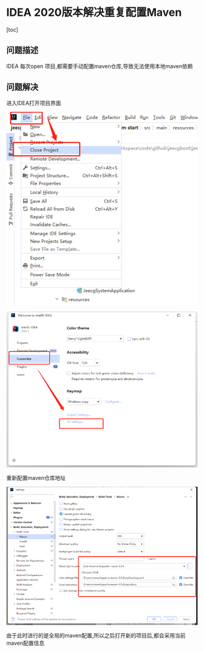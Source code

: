 # IDEA 2020版本解决重复配置Maven

[toc]

## 问题描述

IDEA 每次open 项目,都需要手动配置maven仓库,导致无法使用本地maven依赖

## 问题解决

进入IDEA打开项目界面

![image-20230505161814811](IDEA%202020%E7%89%88%E6%9C%AC%E8%A7%A3%E5%86%B3%E9%87%8D%E5%A4%8D%E9%85%8D%E7%BD%AEMaven.assets/202305051618838.png)

![image-20230505161733278](IDEA%202020%E7%89%88%E6%9C%AC%E8%A7%A3%E5%86%B3%E9%87%8D%E5%A4%8D%E9%85%8D%E7%BD%AEMaven.assets/202305051617309.png)

重新配置maven仓库地址

![image-20230505161924100](IDEA%202020%E7%89%88%E6%9C%AC%E8%A7%A3%E5%86%B3%E9%87%8D%E5%A4%8D%E9%85%8D%E7%BD%AEMaven.assets/202305051619143.png)

由于此时进行的是全局的maven配置,所以之后打开新的项目后,都会采用当前maven配置信息
